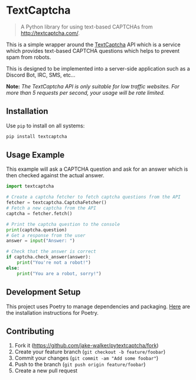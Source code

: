# TextCaptcha

> A Python library for using text-based CAPTCHAs from <http://textcaptcha.com/>.

This is a simple wrapper around the [TextCaptcha](http://textcaptcha.com/) API which is a service which provides text-based CAPTCHA questions which helps to prevent spam from robots.

This is designed to be implemented into a server-side application such as a Discord Bot, IRC, SMS, etc...

**Note:** *The TextCaptcha API is only suitable for low traffic websites. For more than 5 requests per second, your usage will be rate limited.*

## Installation

Use `pip` to install on all systems:

```bash
pip install textcaptcha
```

## Usage Example

This example will ask a CAPTCHA question and ask for an answer which is then checked against the actual answer.

```python
import textcaptcha

# Create a captcha fetcher to fetch captcha questions from the API
fetcher = textcaptcha.CaptchaFetcher()
# Fetch a new captcha from the API
captcha = fetcher.fetch()

# Print the captcha question to the console
print(captcha.question)
# Get a response from the user
answer = input("Answer: ")

# Check that the answer is correct
if captcha.check_answer(answer):
    print("You're not a robot!")
else:
    print("You are a robot, sorry!")
```

## Development Setup

This project uses Poetry to manage dependencies and packaging. [Here](https://python-poetry.org/docs/#installation) are the installation instructions for Poetry.

## Contributing

1. Fork it (https://github.com/jake-walker/pytextcaptcha/fork)
2. Create your feature branch (`git checkout -b feature/foobar`)
3. Commit your changes (`git commit -am "Add some foobar"`)
4. Push to the branch (`git push origin feature/foobar`)
5. Create a new pull request
